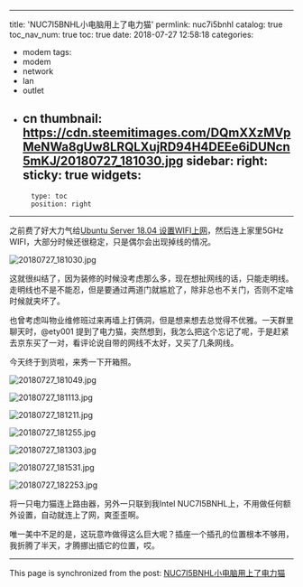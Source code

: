 
---
title: 'NUC7I5BNHL小电脑用上了电力猫'
permlink: nuc7i5bnhl
catalog: true
toc_nav_num: true
toc: true
date: 2018-07-27 12:58:18
categories:
- modem
tags:
- modem
- network
- lan
- outlet
- cn
thumbnail: https://cdn.steemitimages.com/DQmXXzMVpMeNWa8gUw8LRQLXujRD94H4DEEe6iDUNcn5mKJ/20180727_181030.jpg
sidebar:
    right:
        sticky: true
widgets:
    -
        type: toc
        position: right
---


之前费了好大力气给[Ubuntu Server 18.04 设置WIFI上网](https://steemit.com/network/@oflyhigh/ubuntu-server-18-04-wifi)，然后连上家里5GHz WIFI，大部分时候还很稳定，只是偶尔会出现掉线的情况。

![20180727_181030.jpg](https://cdn.steemitimages.com/DQmXXzMVpMeNWa8gUw8LRQLXujRD94H4DEEe6iDUNcn5mKJ/20180727_181030.jpg)

这就很纠结了，因为装修的时候没考虑那么多，现在想扯网线的话，只能走明线。走明线也不是不能忍，但是要通过两道门就尴尬了，除非总也不关门，否则不定啥时候就夹坏了。

也曾考虑叫物业维修班过来再墙上打俩洞，但是想来想去总觉得不优雅。一天群里聊天时，@ety001 提到了电力猫，突然想到，我怎么把这个忘记了呢，于是赶紧去京东买了一对，看评论说自带的网线不太好，又买了几条网线。

今天终于到货啦，来秀一下开箱照。

![20180727_181049.jpg](https://cdn.steemitimages.com/DQmS7hrZAMS3vSYaKqKrqAJR22posj26jGQhr6RP7WsUZf2/20180727_181049.jpg)

![20180727_181113.jpg](https://cdn.steemitimages.com/DQmf2h78XP3LaHPhLGfszqvJrydTYQaoykrRGWPyFcg8Lqi/20180727_181113.jpg)

![20180727_181211.jpg](https://cdn.steemitimages.com/DQmacR1vwctJKwAcR8UcLvTtht3cPQH4Tuh3kuD5tjM6vKw/20180727_181211.jpg)

![20180727_181255.jpg](https://cdn.steemitimages.com/DQmU6pbRUWoiNceHM1yjxNVTGAUdAuPcGPdZYxBUVHFCQMC/20180727_181255.jpg)

![20180727_181303.jpg](https://cdn.steemitimages.com/DQmRLXgfhjMYoDAzvwjKd5S4r5RjK72r8moev7J4dHmgJij/20180727_181303.jpg)

![20180727_181531.jpg](https://cdn.steemitimages.com/DQmZXMJ76x9vTnFTizEG8R89FFx7HKxwo9mzhaZFgtGFwKL/20180727_181531.jpg)

![20180727_182253.jpg](https://cdn.steemitimages.com/DQmZLsXYyZRZev9zbaJ7DvQ1fGriANzJk5cGBXaiCfpmkdN/20180727_182253.jpg)

将一只电力猫连上路由器，另外一只联到我Intel NUC7I5BNHL上，不用做任何额外设置，自动就连上了网，爽歪歪啊。

唯一美中不足的是，这玩意咋做得这么巨大呢？插座一个插孔的位置根本不够用，我折腾了半天，才腾挪出插它的位置，哎。

- - -

This page is synchronized from the post: [NUC7I5BNHL小电脑用上了电力猫](https://steemit.com/@oflyhigh/nuc7i5bnhl)
